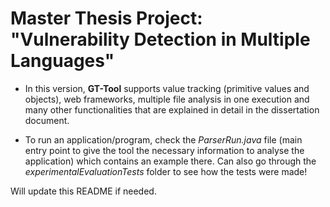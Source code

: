 # Master Thesis Project: "Vulnerability Detection in Multiple Languages"

- In this version, **GT-Tool** supports value tracking (primitive values and objects), web frameworks, multiple file analysis in one execution and many other functionalities that are explained in detail in the dissertation document.

- To run an application/program, check the *ParserRun.java* file (main entry point to give the tool the necessary information to analyse the application) which contains an example there. Can also go through the *experimentalEvaluationTests* folder to see how the tests were made!

 Will update this README if needed.
